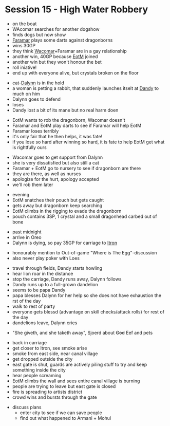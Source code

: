 # Session 15 - High Water Robbery

- on the boat
- WAcomar searches for another dogshow
- finds dogs but now show
- [Faramar](https://bookstack.hemels.me/books/Darninia/page/faramar-illitris) plays some darts against dragonborns
- wins 30GP
- they think [Wacomar](https://bookstack.hemels.me/books/Darninia/page/wacomar-illitris)+Faramar are in a gay relationship
- another win, 40GP because [EotM](https://bookstack.hemels.me/books/Darninia/page/eye-of-the-mountain) joined
- another win but they won't honour the bet
- roll iniative!
- end up with everyone alive, but crystals broken on the floor

+ cat-[Dalynn](https://bookstack.hemels.me/books/Darninia/page/dalynn-lathrana) is in the hold
+ a woman is petting a rabbit, that suddenly launches itselt at [Dandy](https://bookstack.hemels.me/books/Darninia/page/dandy) to much on him
+ Dalynn goes to defend
+ loses
+ Dandy lost a bit of its mane but no real harm doen

- EotM wants to rob the dragonborn, Wacomar doesn't
- Faramar and EotM play darts to see if Faramar will help EotM
- Faramar loses terribly
- it's only fair that he then helps, it was fate!
- if you lose so hard after winning so hard, it is fate to help EotM get what is rightfully ours

+ Wacomar goes to get support from Dalynn
+ she is very dissatisfied but also still a cat
+ Faramar + EotM go to nursery to see if dragonborn are there
+ they are there, as well as nurses
+ apologize for the hurt, apology accepted
+ we'll rob them later

- evening
- EotM snatches their pouch but gets caught
- gets away but dragonborn keep searching
- EotM climbs in the rigging to evade the dragonborn
- pouch contains 3SP, 1 crystal and a small dragonhead carbed out of bone

+ past midnight
+ arrive in Oreo
+ Dalynn is dying, so pay 35GP for carriage to [Itron](https://bookstack.hemels.me/books/Darninia/page/itron)

- honourably mention to Out-of-game "Where is The Egg"-discussion
- also never play poker with Loes

+ travel through fields, Dandy starts howling
+ hear lion roar in the distance
+ stop the carriage, Dandy runs away, Dalynn follows
+ Dandy runs up to a full-grown dandelion
+ seems to be papa Dandy
+ papa blesses Dalynn for her help so she does not have exhaustion the rst of the day
+ walk to rest of party
+ everyone gets blessd (advantage on skill checks/attack rolls) for rest of the day
+ dandelions leave, Dalynn cries

- "She giveth, and she taketh away", Sjoerd about ~~God~~ Eef and pets

+ back in carriage
+ get closer to Itron, see smoke arise
+ smoke from east side, near canal village
+ get dropped outside the city
+ east gate is shut, guards are actively piling stuff to try and keep something inside the city
+ hear people screaming
+ EotM climbs the wall and sees entire canal village is burning
+ people are trying to leave but east gate is closed
+ fire is spreading to artists district
+ crowd wins and bursts through the gate

- discuss plans
    - enter city to see if we can save people
    - find out what happened to Armani + Mohul
